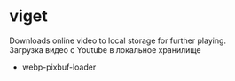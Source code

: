 # viget
Downloads online video to local storage for further playing.  
Загрузка видео с Youtube в локальное хранилище

+ webp-pixbuf-loader